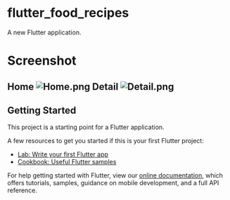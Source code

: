 # flutter_food_recipes

A new Flutter application.

# Screenshot

## Home ![Home.png](https://imgbbb.com/images/2019/09/10/Home.png)  Detail ![Detail.png](https://imgbbb.com/images/2019/09/10/Detail.png)

## Getting Started

This project is a starting point for a Flutter application.

A few resources to get you started if this is your first Flutter project:

- [Lab: Write your first Flutter app](https://flutter.dev/docs/get-started/codelab)
- [Cookbook: Useful Flutter samples](https://flutter.dev/docs/cookbook)

For help getting started with Flutter, view our
[online documentation](https://flutter.dev/docs), which offers tutorials,
samples, guidance on mobile development, and a full API reference.
